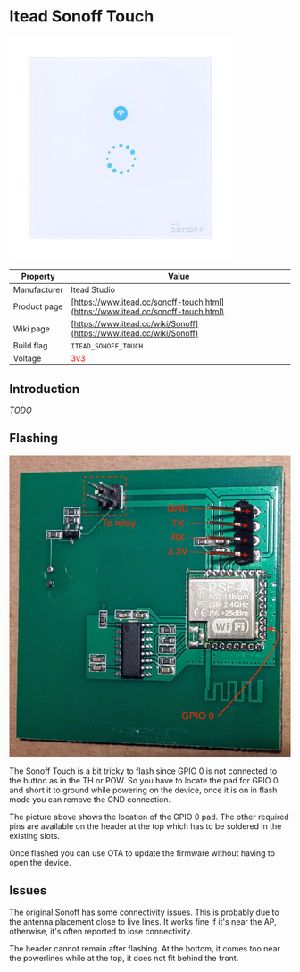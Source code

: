 # Itead Sonoff Touch

![Sonoff Touch](images/devices/itead-sonoff-touch.jpg)

|Property|Value|
|---|---|
|Manufacturer|Itead Studio|
|Product page|[https://www.itead.cc/sonoff-touch.html](https://www.itead.cc/sonoff-touch.html)|
|Wiki page|[https://www.itead.cc/wiki/Sonoff](https://www.itead.cc/wiki/Sonoff)|
|Build flag|`ITEAD_SONOFF_TOUCH`|
|Voltage|<span style="color:red">3v3</span>|

## Introduction

*TODO*

## Flashing

![Sonoff Touch - Inside back view](images/flashing/sonoff-touch-flash.jpg)

The Sonoff Touch is a bit tricky to flash since GPIO 0 is not connected to the button as in the TH or POW. So you have to locate the pad for GPIO 0 and short it to ground while powering on the device, once it is on in
flash mode you can remove the GND connection.

The picture above shows the location of the GPIO 0 pad. The other required pins are available on the header at the top which has to be soldered in the existing slots.

Once flashed you can use OTA to update the firmware without having to open the device.

## Issues

The original Sonoff has some connectivity issues. This is probably due to the antenna placement close to live lines. It works fine if it's near the AP, otherwise, it's often reported to lose connectivity.

The header cannot remain after flashing. At the bottom, it comes too near the powerlines while at the top, it does not fit behind the front.
